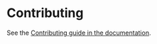 # Contributing

See the [Contributing guide in the documentation](https://dlrsp.github.io/django-model-mixin/community/contributing/).
